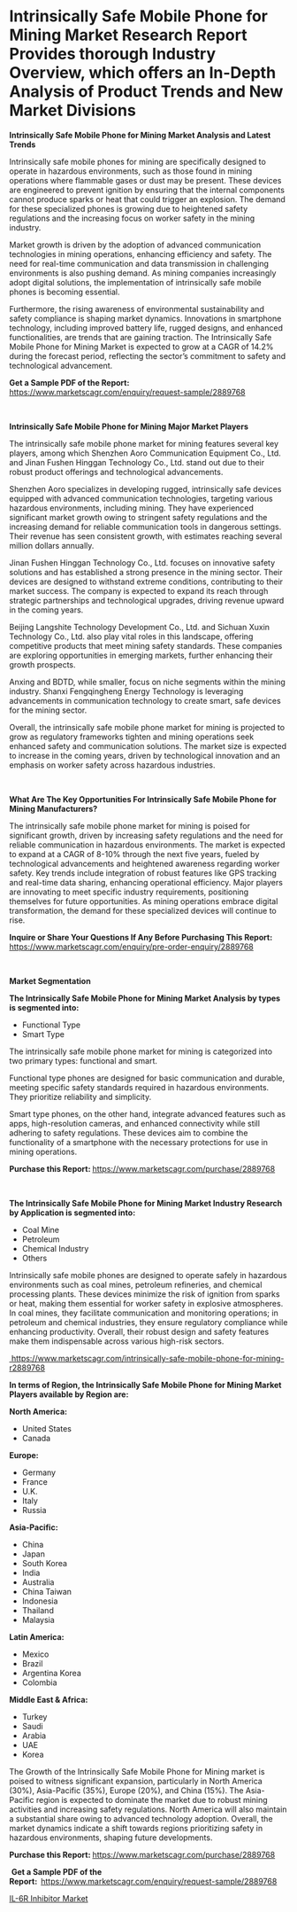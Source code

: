 <p><h1>Intrinsically Safe Mobile Phone for Mining Market Research Report Provides thorough Industry Overview, which offers an In-Depth Analysis of Product Trends and New Market Divisions</h1></p><p><strong>Intrinsically Safe Mobile Phone for Mining Market Analysis and Latest Trends</strong></p>
<p><p>Intrinsically safe mobile phones for mining are specifically designed to operate in hazardous environments, such as those found in mining operations where flammable gases or dust may be present. These devices are engineered to prevent ignition by ensuring that the internal components cannot produce sparks or heat that could trigger an explosion. The demand for these specialized phones is growing due to heightened safety regulations and the increasing focus on worker safety in the mining industry.</p><p>Market growth is driven by the adoption of advanced communication technologies in mining operations, enhancing efficiency and safety. The need for real-time communication and data transmission in challenging environments is also pushing demand. As mining companies increasingly adopt digital solutions, the implementation of intrinsically safe mobile phones is becoming essential. </p><p>Furthermore, the rising awareness of environmental sustainability and safety compliance is shaping market dynamics. Innovations in smartphone technology, including improved battery life, rugged designs, and enhanced functionalities, are trends that are gaining traction. The Intrinsically Safe Mobile Phone for Mining Market is expected to grow at a CAGR of 14.2% during the forecast period, reflecting the sector’s commitment to safety and technological advancement.</p></p>
<p><strong>Get a Sample PDF of the Report:&nbsp;</strong> <a href="https://www.marketscagr.com/enquiry/request-sample/2889768?utm_campaign=2565&utm_medium=2&utm_source=Github&utm_content=ia&utm_term=14032025&utm_id=intrinsically-safe-mobile-phone-for-mining">https://www.marketscagr.com/enquiry/request-sample/2889768</a></p>
<p>&nbsp;</p>
<p><strong>Intrinsically Safe Mobile Phone for Mining Major Market Players</strong></p>
<p><p>The intrinsically safe mobile phone market for mining features several key players, among which Shenzhen Aoro Communication Equipment Co., Ltd. and Jinan Fushen Hinggan Technology Co., Ltd. stand out due to their robust product offerings and technological advancements. </p><p>Shenzhen Aoro specializes in developing rugged, intrinsically safe devices equipped with advanced communication technologies, targeting various hazardous environments, including mining. They have experienced significant market growth owing to stringent safety regulations and the increasing demand for reliable communication tools in dangerous settings. Their revenue has seen consistent growth, with estimates reaching several million dollars annually.</p><p>Jinan Fushen Hinggan Technology Co., Ltd. focuses on innovative safety solutions and has established a strong presence in the mining sector. Their devices are designed to withstand extreme conditions, contributing to their market success. The company is expected to expand its reach through strategic partnerships and technological upgrades, driving revenue upward in the coming years.</p><p>Beijing Langshite Technology Development Co., Ltd. and Sichuan Xuxin Technology Co., Ltd. also play vital roles in this landscape, offering competitive products that meet mining safety standards. These companies are exploring opportunities in emerging markets, further enhancing their growth prospects.</p><p>Anxing and BDTD, while smaller, focus on niche segments within the mining industry. Shanxi Fengqingheng Energy Technology is leveraging advancements in communication technology to create smart, safe devices for the mining sector.</p><p>Overall, the intrinsically safe mobile phone market for mining is projected to grow as regulatory frameworks tighten and mining operations seek enhanced safety and communication solutions. The market size is expected to increase in the coming years, driven by technological innovation and an emphasis on worker safety across hazardous industries.</p></p>
<p>&nbsp;</p>
<p><strong>What Are The Key Opportunities For Intrinsically Safe Mobile Phone for Mining Manufacturers?</strong></p>
<p><p>The intrinsically safe mobile phone market for mining is poised for significant growth, driven by increasing safety regulations and the need for reliable communication in hazardous environments. The market is expected to expand at a CAGR of 8-10% through the next five years, fueled by technological advancements and heightened awareness regarding worker safety. Key trends include integration of robust features like GPS tracking and real-time data sharing, enhancing operational efficiency. Major players are innovating to meet specific industry requirements, positioning themselves for future opportunities. As mining operations embrace digital transformation, the demand for these specialized devices will continue to rise.</p></p>
<p><strong>Inquire or Share Your Questions If Any Before Purchasing This Report:</strong> <a href="https://www.marketscagr.com/enquiry/pre-order-enquiry/2889768?utm_campaign=2565&utm_medium=2&utm_source=Github&utm_content=ia&utm_term=14032025&utm_id=intrinsically-safe-mobile-phone-for-mining">https://www.marketscagr.com/enquiry/pre-order-enquiry/2889768</a></p>
<p>&nbsp;</p>
<p><strong>Market Segmentation</strong></p>
<p><strong>The Intrinsically Safe Mobile Phone for Mining Market Analysis by types is segmented into:</strong></p>
<p><ul><li>Functional Type</li><li>Smart Type</li></ul></p>
<p><p>The intrinsically safe mobile phone market for mining is categorized into two primary types: functional and smart. </p><p>Functional type phones are designed for basic communication and durable, meeting specific safety standards required in hazardous environments. They prioritize reliability and simplicity. </p><p>Smart type phones, on the other hand, integrate advanced features such as apps, high-resolution cameras, and enhanced connectivity while still adhering to safety regulations. These devices aim to combine the functionality of a smartphone with the necessary protections for use in mining operations.</p></p>
<p><strong>Purchase this Report:&nbsp;</strong><a href="https://www.marketscagr.com/purchase/2889768?utm_campaign=2565&utm_medium=2&utm_source=Github&utm_content=ia&utm_term=14032025&utm_id=intrinsically-safe-mobile-phone-for-mining">https://www.marketscagr.com/purchase/2889768</a></p>
<p>&nbsp;</p>
<p><strong>The Intrinsically Safe Mobile Phone for Mining Market Industry Research by Application is segmented into:</strong></p>
<p><ul><li>Coal Mine</li><li>Petroleum</li><li>Chemical Industry</li><li>Others</li></ul></p>
<p><p>Intrinsically safe mobile phones are designed to operate safely in hazardous environments such as coal mines, petroleum refineries, and chemical processing plants. These devices minimize the risk of ignition from sparks or heat, making them essential for worker safety in explosive atmospheres. In coal mines, they facilitate communication and monitoring operations; in petroleum and chemical industries, they ensure regulatory compliance while enhancing productivity. Overall, their robust design and safety features make them indispensable across various high-risk sectors.</p></p>
<p><a href="https://www.marketscagr.com/intrinsically-safe-mobile-phone-for-mining-r2889768?utm_campaign=2565&utm_medium=2&utm_source=Github&utm_content=ia&utm_term=14032025&utm_id=intrinsically-safe-mobile-phone-for-mining">&nbsp;https://www.marketscagr.com/intrinsically-safe-mobile-phone-for-mining-r2889768</a></p>
<p><strong>In terms of Region, the Intrinsically Safe Mobile Phone for Mining Market Players available by Region are:</strong></p>
<p>
    <p> <strong> North America: </strong>
        <ul>
            <li>United States</li>
            <li>Canada</li>
        </ul>
        </p> 
    <p> <strong> Europe: </strong>
        <ul>
            <li>Germany</li>
            <li>France</li>
            <li>U.K.</li>
            <li>Italy</li>
            <li>Russia</li>
        </ul>
        </p> 
    <p> <strong> Asia-Pacific: </strong>
        <ul>
            <li>China</li>
            <li>Japan</li>
            <li>South Korea</li>
            <li>India</li>
            <li>Australia</li>
            <li>China Taiwan</li>
            <li>Indonesia</li>
            <li>Thailand</li>
            <li>Malaysia</li>
        </ul>
        </p> 
    <p> <strong> Latin America: </strong>
        <ul>
            <li>Mexico</li>
            <li>Brazil</li>
            <li>Argentina Korea</li>
            <li>Colombia</li>
        </ul>
        </p> 
    <p> <strong> Middle East & Africa: </strong>
        <ul>
            <li>Turkey</li>
            <li>Saudi</li>
            <li>Arabia</li>
            <li>UAE</li>
            <li>Korea</li>
        </ul>
    </p>
    </p>
<p><p>The Growth of the Intrinsically Safe Mobile Phone for Mining market is poised to witness significant expansion, particularly in North America (30%), Asia-Pacific (35%), Europe (20%), and China (15%). The Asia-Pacific region is expected to dominate the market due to robust mining activities and increasing safety regulations. North America will also maintain a substantial share owing to advanced technology adoption. Overall, the market dynamics indicate a shift towards regions prioritizing safety in hazardous environments, shaping future developments.</p></p>
<p><strong>Purchase this Report: </strong><a href="https://www.marketscagr.com/purchase/2889768?utm_campaign=2565&utm_medium=2&utm_source=Github&utm_content=ia&utm_term=14032025&utm_id=intrinsically-safe-mobile-phone-for-mining">https://www.marketscagr.com/purchase/2889768</a></p>
<p>&nbsp;<strong>Get a Sample PDF of the Report:&nbsp;&nbsp;</strong><a href="https://www.marketscagr.com/enquiry/request-sample/2889768?utm_campaign=2565&utm_medium=2&utm_source=Github&utm_content=ia&utm_term=14032025&utm_id=intrinsically-safe-mobile-phone-for-mining">https://www.marketscagr.com/enquiry/request-sample/2889768</a></p>
<p><strong></strong></p>
<p><p><a href="https://github.com/shirleenfraker87/Market-Research-Report-List-1/blob/main/il-6r-inhibitor-market.md?utm_campaign=2565&utm_medium=2&utm_source=Github&utm_content=ia&utm_term=14032025&utm_id=intrinsically-safe-mobile-phone-for-mining">IL-6R Inhibitor Market</a></p></p>